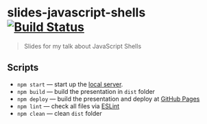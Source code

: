 # slides-javascript-shells [![Build Status][travis-image]][travis-url]

> Slides for my talk about JavaScript Shells

## Scripts

* `npm start` — start up the [local server](http://localhost:3000).
* `npm build` — build the presentation in `dist` folder
* `npm deploy` — build the presentation and deploy at [GitHub Pages](https://pages.github.com/)
* `npm lint` — check all files via [ESLint](eslint.org)
* `npm clean` — clean `dist` folder

[travis-url]: https://travis-ci.org/denysdovhan/slides-javascript-shells
[travis-image]: https://img.shields.io/travis/denysdovhan/slides-javascript-shells.svg?style=flat-square
